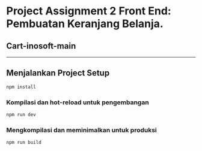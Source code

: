 # Project Assignment 2 Front End: Pembuatan Keranjang Belanja.
## Cart-inosoft-main
--------
##  Menjalankan Project Setup

```sh
npm install
```

### Kompilasi dan hot-reload untuk pengembangan

```sh
npm run dev
```

### Mengkompilasi dan meminimalkan untuk produksi

```sh
npm run build
